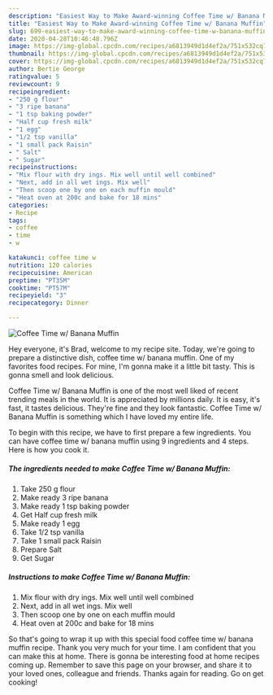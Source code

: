 ```yaml
---
description: "Easiest Way to Make Award-winning Coffee Time w/ Banana Muffin"
title: "Easiest Way to Make Award-winning Coffee Time w/ Banana Muffin"
slug: 699-easiest-way-to-make-award-winning-coffee-time-w-banana-muffin
date: 2020-04-28T10:46:48.796Z
image: https://img-global.cpcdn.com/recipes/a6813949d1d4ef2a/751x532cq70/coffee-time-w-banana-muffin-recipe-main-photo.jpg
thumbnail: https://img-global.cpcdn.com/recipes/a6813949d1d4ef2a/751x532cq70/coffee-time-w-banana-muffin-recipe-main-photo.jpg
cover: https://img-global.cpcdn.com/recipes/a6813949d1d4ef2a/751x532cq70/coffee-time-w-banana-muffin-recipe-main-photo.jpg
author: Bertie George
ratingvalue: 5
reviewcount: 9
recipeingredient:
- "250 g flour"
- "3 ripe banana"
- "1 tsp baking powder"
- "Half cup fresh milk"
- "1 egg"
- "1/2 tsp vanilla"
- "1 small pack Raisin"
- " Salt"
- " Sugar"
recipeinstructions:
- "Mix flour with dry ings. Mix well until well combined"
- "Next, add in all wet ings. Mix well"
- "Then scoop one by one on each muffin mould"
- "Heat oven at 200c and bake for 18 mins"
categories:
- Recipe
tags:
- coffee
- time
- w

katakunci: coffee time w 
nutrition: 120 calories
recipecuisine: American
preptime: "PT35M"
cooktime: "PT57M"
recipeyield: "3"
recipecategory: Dinner

---
```



![Coffee Time w/ Banana Muffin](https://img-global.cpcdn.com/recipes/a6813949d1d4ef2a/751x532cq70/coffee-time-w-banana-muffin-recipe-main-photo.jpg)

Hey everyone, it's Brad, welcome to my recipe site. Today, we're going to prepare a distinctive dish, coffee time w/ banana muffin. One of my favorites food recipes. For mine, I'm gonna make it a little bit tasty. This is gonna smell and look delicious.



Coffee Time w/ Banana Muffin is one of the most well liked of recent trending meals in the world. It is appreciated by millions daily. It is easy, it's fast, it tastes delicious. They're fine and they look fantastic. Coffee Time w/ Banana Muffin is something which I have loved my entire life.


To begin with this recipe, we have to first prepare a few ingredients. You can have coffee time w/ banana muffin using 9 ingredients and 4 steps. Here is how you cook it.

<!--inarticleads1-->

##### The ingredients needed to make Coffee Time w/ Banana Muffin:

1. Take 250 g flour
1. Make ready 3 ripe banana
1. Make ready 1 tsp baking powder
1. Get Half cup fresh milk
1. Make ready 1 egg
1. Take 1/2 tsp vanilla
1. Take 1 small pack Raisin
1. Prepare  Salt
1. Get  Sugar




<!--inarticleads2-->

##### Instructions to make Coffee Time w/ Banana Muffin:

1. Mix flour with dry ings. Mix well until well combined
1. Next, add in all wet ings. Mix well
1. Then scoop one by one on each muffin mould
1. Heat oven at 200c and bake for 18 mins




So that's going to wrap it up with this special food coffee time w/ banana muffin recipe. Thank you very much for your time. I am confident that you can make this at home. There is gonna be interesting food at home recipes coming up. Remember to save this page on your browser, and share it to your loved ones, colleague and friends. Thanks again for reading. Go on get cooking!

